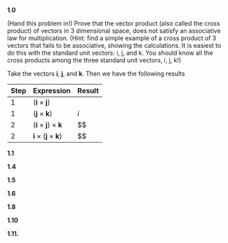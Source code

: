 **1.0**

(Hand this problem in!) Prove that the vector product (also called the cross product) of vectors in 3 dimensional space, does not satisfy an associative law for multiplication. (Hint: find a simple example of a cross product of 3 vectors that fails to be associative, showing the calculations. It is easiest to do this with the standard unit vectors: i, j, and k. You should know all the cross products among the three standard unit vectors, i, j, k!)

Take the vectors $\textbf{i}$, $\textbf{j}$, and $\textbf{k}$. Then we have the following results

| Step | Expression                                     | Result      |
| ---- | ---------------------------------------------- | ----------- |
| 1    | $(\textbf{i}\times\textbf{j})$                 | $\textbf{}$ |
| 1    | $(\textbf{j}\times\textbf{k})$                 | $i$         |
| 2    | $(\textbf{i}\times\textbf{j})\times\textbf{k}$ | $$          |
| 2    | $\textbf{i}\times(\textbf{j}\times\textbf{k})$ | $$          |

**1.1**



**1.4**



**1.5**



**1.6**



**1.8**



**1.10**



**1.11.**

